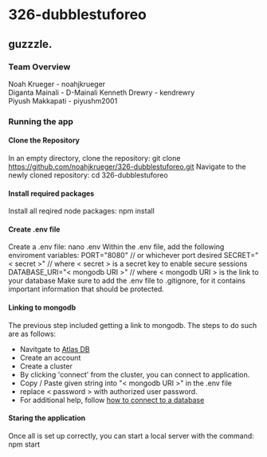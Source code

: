 # 326-dubblestuforeo  
## guzzzle.
### Team Overview  
Noah Krueger - noahjkrueger  
Diganta Mainali - D-Mainali
Kenneth Drewry - kendrewry  
Piyush Makkapati - piyushm2001

### Running the app
#### Clone the Repository
In an empty directory, clone the repository:
    git clone https://github.com/noahjkrueger/326-dubblestuforeo.git
Navigate to the newly cloned repository:
    cd 326-dubblestuforeo
#### Install required packages
Install all reqired node packages:
    npm install
#### Create .env file
Create a .env file:
    nano .env
Within the .env file, add the following enviroment variables:
    PORT="8080" // or whichever port desired
    SECRET="< secret >" // where < secret > is a secret key to enable secure sessions
    DATABASE_URI="< mongodb URI >" // where < mongodb URI > is the link to your database
Make sure to add the .env file to .gitignore, for it contains important information that should be protected.
#### Linking to mongodb
The previous step included getting a link to mongodb. The steps to do such are as follows:
- Navitgate to [Atlas DB](https://www.mongodb.com/atlas/database)
- Create an account
- Create a cluster
- By clicking 'connect' from the cluster, you can connect to application.
- Copy / Paste given string into "< mongodb URI >" in the .env file
- replace < password > with authorized user password.
- For additional help, follow [how to connect to a database](https://www.mongodb.com/docs/atlas/connect-to-database-deployment/)
#### Staring the application
Once all is set up correctly, you can start a local server with the command:
    npm start